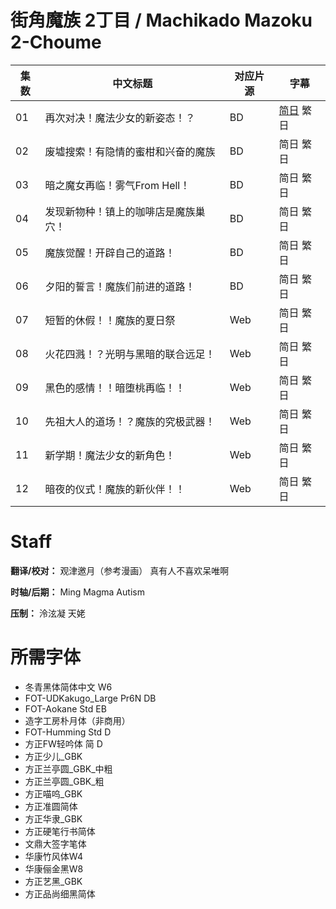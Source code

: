 # 街角魔族 2丁目 / Machikado Mazoku 2-Choume
| 集数 | 中文标题 | 对应片源 | 字幕 |
| ---- | -------- | -------- | ---- |
| 01  | 再次对决！魔法少女的新姿态！？ | BD | [简日](https://raw.githubusercontent.com/MingYSub/SubArchive/main/Archive/Machikado%20Mazoku%202-Choume/%5BMingY&LavaAnime%5D%20Machikado%20Mazoku%202-Choume%20%5B01%5D.CHS_JPN.ass) 繁日 |
| 02 | 废墟搜索！有隐情的蜜柑和兴奋的魔族 | BD | 简日 繁日 |
| 03 | 暗之魔女再临！雾气From Hell！ | BD | 简日 繁日 |
| 04 | 发现新物种！镇上的咖啡店是魔族巢穴！ | BD | 简日 繁日 |
| 05 | 魔族觉醒！开辟自己的道路！ | BD | 简日 繁日 |
| 06 | 夕阳的誓言！魔族们前进的道路！ | BD | 简日 繁日 |
| 07 | 短暂的休假！！魔族的夏日祭 | Web | 简日 繁日 |
| 08 | 火花四溅！？光明与黑暗的联合远足！ | Web | 简日 繁日 |
| 09 | 黑色的感情！！暗堕桃再临！！ | Web | 简日 繁日 |
| 10 | 先祖大人的道场！？魔族的究极武器！ | Web | 简日 繁日 |
| 11 | 新学期！魔法少女的新角色！ | Web | 简日 繁日 |
| 12 | 暗夜的仪式！魔族的新伙伴！！ | Web | 简日 繁日 |

# Staff
**翻译/校对：** 观津邀月（参考漫画）  真有人不喜欢呆唯啊

**时轴/后期：** Ming  Magma  Autism

**压制：** 泠泫凝  天姥

# 所需字体
- 冬青黑体简体中文 W6
- FOT-UDKakugo_Large Pr6N DB
- FOT-Aokane Std EB
- 造字工房朴月体（非商用）
- FOT-Humming Std D
- 方正FW轻吟体 简 D
- 方正少儿_GBK
- 方正兰亭圆_GBK_中粗
- 方正兰亭圆_GBK_粗
- 方正喵呜_GBK
- 方正准圆简体
- 方正华隶_GBK
- 方正硬笔行书简体
- 文鼎大签字笔体
- 华康竹风体W4
- 华康俪金黑W8
- 方正艺黑_GBK
- 方正品尚细黑简体